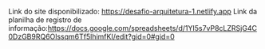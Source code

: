 Link do site disponibilizado: https://desafio-arquitetura-1.netlify.app
Link da planilha de registro de informação:https://docs.google.com/spreadsheets/d/1YI5s7vP8cLZRSjG4C0DzGB9RQ6Olssqm6Tf5lhimfKI/edit?gid=0#gid=0
